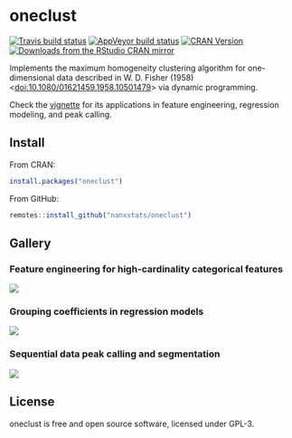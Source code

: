 # oneclust

[![Travis build status](https://travis-ci.org/nanxstats/oneclust.svg?branch=master)](https://travis-ci.org/nanxstats/oneclust)
[![AppVeyor build status](https://ci.appveyor.com/api/projects/status/github/nanxstats/oneclust?branch=master&svg=true)](https://ci.appveyor.com/project/nanxstats/oneclust)
[![CRAN Version](https://www.r-pkg.org/badges/version/oneclust)](https://cran.r-project.org/package=oneclust)
[![Downloads from the RStudio CRAN mirror](https://cranlogs.r-pkg.org/badges/oneclust)](https://cran.r-project.org/package=oneclust)

Implements the maximum homogeneity clustering algorithm for one-dimensional data described in W. D. Fisher (1958) <[doi:10.1080/01621459.1958.10501479](https://www.tandfonline.com/doi/abs/10.1080/01621459.1958.10501479)> via dynamic programming.

Check the [vignette](https://nanx.me/oneclust/articles/oneclust.html) for its applications in feature engineering, regression modeling, and peak calling.

## Install

From CRAN:

```r
install.packages("oneclust")
```

From GitHub:

```r
remotes::install_github("nanxstats/oneclust")
```

## Gallery

### Feature engineering for high-cardinality categorical features

![](https://i.imgur.com/OTu0UcN.png)

### Grouping coefficients in regression models

![](https://i.imgur.com/WF3brnU.png)

### Sequential data peak calling and segmentation

![](https://i.imgur.com/dooQh0m.png)

## License

oneclust is free and open source software, licensed under GPL-3.
